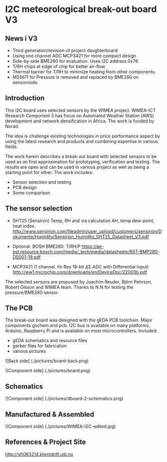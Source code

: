 
I2C meteorological break-out board V3
=====================================

News i V3
---------
* Third generation/revision of project daughterboard
* Using one channel ADC MCP3421 for more compact design
* Side-by-side BME280 for evaluation. Uses I2C address 0x76
* T/RH chips at edge of chip for better air-flow 
* Thermal barrier for T/RH to minimize heating from other components.
* MS5611 for Pressure is removed and replaced by BME280 on sensornode.

Introduction
------------
This I2C board uses selected sensors by the WIMEA project. WIMEA-ICT 
Research Component 3 has focus on Automated Weather Station  (AWS) 
development and network densification in Africa. The work is funded 
by Norad. 

The idea is challenge existing technologies in price performance aspect
by using the latest research and products and combining expertise in
various fields.

The work herein describes a break-out board with selected sensors to be
used as an first approximation for prototyping, verification and testing.
The results are open and can be used in various project as well as being 
a starting point for other. The work includes:

* Sensor selection and testing
* PCB design
* Some comparison

The sensor selection
--------------------

* SHT25 (Sensiron)  Temp, RH and via calculation AH, temp dew-point, heat index.
http://www.sensirion.com/fileadmin/user_upload/customers/sensirion/Dokumente/Humidity/Sensirion_Humidity_SHT25_Datasheet_V3.pdf

* Optional. BOSH BME280. T/RH/P
https://ae-bst.resource.bosch.com/media/_tech/media/datasheets/BST-BMP280-DS001-19.pdf

* MCP3421 (1 channel. Hi-Res 18-bit ΔΣ ADC with Differential Input)
http://ww1.microchip.com/downloads/en/DeviceDoc/22003b.pdf

The selected sensors are proposed by Joachim Reuder, Björn Pehrson, Robert 
Olsson and WIMEA team. Thanks to N.N for testing the pressure/BME280 sensor.

The PCB
--------
The break-out board was designed with the gEDA PCB toolchain. Major components
gschem and pcb. I2C bus is available on many platforms, Arduino, Raspberry Pi and is available on most microcontrollers. Included:

* gEDA schematics and resource files
* gerber files for fabrication
* various pictures

![Back side] (./pictures/board-back.png)

![Component side] (./pictures/board.png)


Schematics
-----------
![Component side] (./pictures/dboard-2-schematics.png)


Manufactured & Assembled
------------------------
![Component side] (./pictures/WIMEA-I2C-edited.jpg)


References & Project Site
--------------------------
http://gfi063214.klientdrift.uib.no
